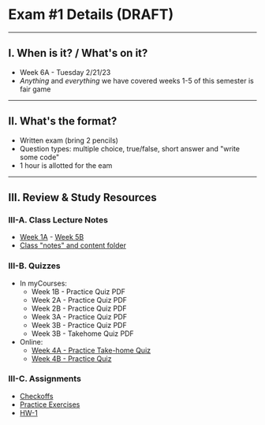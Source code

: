 # Exam #1 Details (DRAFT)

<hr>

## I. When is it? / What's on it?
- Week 6A - Tuesday 2/21/23
- *Anything* and *everything* we have covered weeks 1-5 of this semester is fair game

<hr>

## II. What's the format?
- Written exam (bring 2 pencils)
- Question types: multiple choice, true/false, short answer and "write some code"
- 1 hour is allotted for the eam

<hr>

## III. Review & Study Resources

### III-A. Class Lecture Notes
- [Week 1A](../weekly/01A.md) - [Week 5B](../weekly/05B.md)
- [Class "notes" and content  folder](../notes)

### III-B. Quizzes 
- In myCourses:
  - Week 1B - Practice Quiz PDF
  - Week 2A - Practice Quiz PDF
  - Week 2B - Practice Quiz PDF
  - Week 3A - Practice Quiz PDF
  - Week 3B - Practice Quiz PDF
  - Week 3B - Takehome Quiz PDF
- Online:
  - [Week 4A - Practice Take-home Quiz](./week-4A-practice-quiz.md)
  - [Week 4B - Practice Quiz](./week-4B-practice-quiz.md)

### III-C. Assignments

- [Checkoffs](../checkoffs)
- [Practice Exercises](../pe)
- [HW-1](../hw/hw-1.md)

